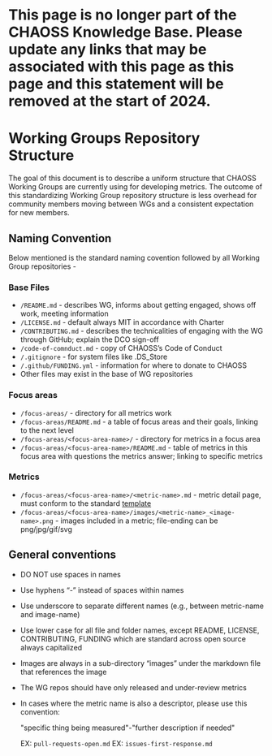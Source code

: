 # **This page is no longer part of the CHAOSS Knowledge Base. Please update any links that may be associated with this page as this page and this statement will be removed at the start of 2024.**


# Working Groups Repository Structure

The goal of this document is to describe a uniform structure that CHAOSS Working Groups are currently using for developing metrics. The outcome of this standardizing Working Group repository structure is less overhead for community members moving between WGs and a consistent expectation for new members.

## Naming Convention

Below mentioned is the standard naming covention followed by all Working Group repositories -

### Base Files

* `/README.md` - describes WG, informs about getting engaged, shows off work, meeting information
* `/LICENSE.md` - default always MIT in accordance with Charter
* `/CONTRIBUTING.md` - describes the technicalities of engaging with the WG through GitHub; explain the DCO sign-off
* `/code-of-comnduct.md` - copy of CHAOSS’s Code of Conduct
* `/.gitignore` - for system files like .DS\_Store
* `/.github/FUNDING.yml` - information for where to donate to CHAOSS
* Other files may exist in the base of WG repositories

### Focus areas

* `/focus-areas/` - directory for all metrics work
* `/focus-areas/README.md` - a table of focus areas and their goals, linking to the next level
* `/focus-areas/<focus-area-name>/` - directory for metrics in a focus area
* `/focus-areas/<focus-area-name>/README.md` - table of metrics in this focus area with questions the metrics answer; linking to specific metrics

### Metrics

* `/focus-areas/<focus-area-name>/<metric-name>.md` - metric detail page, must conform to the standard [template](https://github.com/chaoss/metrics/blob/master/resources/metrics-template.md)
* `/focus-areas/<focus-area-name>/images/<metric-name>_<image-name>.png` - images included in a metric; file-ending can be png/jpg/gif/svg

## General conventions

* DO NOT use spaces in names
* Use hyphens “-” instead of spaces within names
* Use underscore to separate different names \(e.g., between metric-name and image-name\)
* Use lower case for all file and folder names, except README, LICENSE, CONTRIBUTING, FUNDING which are standard across open source always capitalized
* Images are always in a sub-directory “images” under the markdown file that references the image
* The WG repos should have only released and under-review metrics
* In cases where the metric name is also a descriptor, please use this convention:

  "specific thing being measured"-"further description if needed"

  EX: `pull-requests-open.md` EX: `issues-first-response.md`

